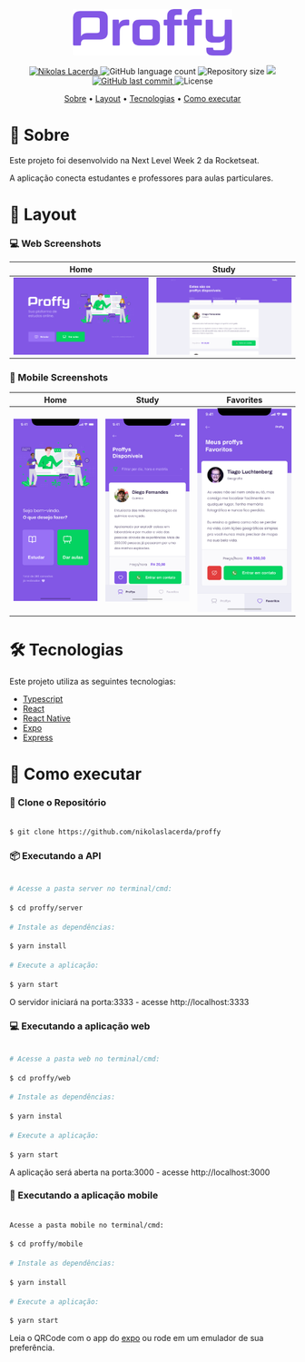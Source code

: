 <p align="center">
   <img src="./.github/logo.png" alt="Proffy" width="280"/>
</p>

<p align="center">	
   <a href="https://www.linkedin.com/in/nikolaslacerda/">
      <img alt="Nikolas Lacerda" src="https://img.shields.io/badge/-Nikolas Lacerda-8257E5?style=flat&logo=Linkedin&logoColor=white" />
   </a>
  
  <img alt="GitHub language count" src="https://img.shields.io/github/languages/count/nikolaslacerda/proffy?color=774DD6">
  
  <img alt="Repository size" src="https://img.shields.io/github/repo-size/nikolaslacerda/proffy?color=774DD6">

  <a aria-label="Completed" href="https://nextlevelweek.com/episodios/omnistack/edicao/2">
    <img src="https://img.shields.io/badge/Proffy-NLW 2.0-8257E5?logo=data:image/png;base64,iVBORw0KGgoAAAANSUhEUgAAABAAAAAQCAMAAAAoLQ9TAAAALVBMVEVHcExxWsF0XMJzXMJxWcFsUsD///9jRrzY0u6Xh9Gsn9n39fyMecy0qd2bjNJWBT0WAAAABHRSTlMA2Do606wF2QAAAGlJREFUGJVdj1cWwCAIBLEsRU3uf9xobDH8+GZwUYi8i6ucJwrxKE+7D0G9Q4vlYqtmCSjndr4CgCgzlyFgfKfKCVO0LrPKjmiqMxGXkJwNnXskqWG+1oSM+BSwD8f29YLNjvx/OQrn+g99oQSoNmt3PgAAAABJRU5ErkJggg=="></img>
  </a>
  
  <a href="https://github.com/nikolaslacerda/proffy/commits/master">
    <img alt="GitHub last commit" src="https://img.shields.io/github/last-commit/nikolaslacerda/proffy?color=774DD6">
  </a> 
  
  <img alt="License" src="https://img.shields.io/badge/license-MIT-774DD6">
  
</p>

<p align="center">
 <a href="#book-sobre">Sobre</a> •
 <a href="#art-layout">Layout</a> •
 <a href="#hammer_and_wrench-tecnologias">Tecnologias</a> •
 <a href="#construction_worker-como-executar">Como executar</a>
</p>

# :book: Sobre
Este projeto foi desenvolvido na Next Level Week 2 da Rocketseat.

A aplicação conecta estudantes e professores para aulas particulares.

# :art: Layout

### :computer: Web Screenshots

Home | Study
---|---
| ![home](.github/web-landing.png) | ![study](.github/web-study.png) | 

### :iphone: Mobile Screenshots
Home | Study | Favorites
---|---|---
| ![home](.github/mobile-home.png) | ![study](.github/mobile-study.png) | ![favorites](.github/mobile-favorites.png) |

# :hammer_and_wrench: Tecnologias
Este projeto utiliza as seguintes tecnologias:

* [Typescript](https://www.typescriptlang.org/)      
* [React](https://reactjs.org/)
* [React Native](https://reactnative.dev/)
* [Expo](https://expo.io/)       
* [Express](https://expressjs.com/) 

# :construction_worker: Como executar


### :repeat: Clone o Repositório

```bash

$ git clone https://github.com/nikolaslacerda/proffy

```

### :package: Executando a API

```bash

# Acesse a pasta server no terminal/cmd:

$ cd proffy/server

# Instale as dependências:

$ yarn install

# Execute a aplicação:

$ yarn start

```

O servidor iniciará na porta:3333 - acesse http://localhost:3333

### :computer: Executando a aplicação web

```bash

# Acesse a pasta web no terminal/cmd:

$ cd proffy/web

# Instale as dependências:

$ yarn instal

# Execute a aplicação:

$ yarn start

```

A aplicação será aberta na porta:3000 - acesse http://localhost:3000

### :iphone: Executando a aplicação mobile

```bash

Acesse a pasta mobile no terminal/cmd:

$ cd proffy/mobile

# Instale as dependências:

$ yarn install

# Execute a aplicação:

$ yarn start

```

Leia o QRCode com o app do [expo](https://play.google.com/store/apps/details?id=host.exp.exponent) ou rode em um emulador de sua preferência.
